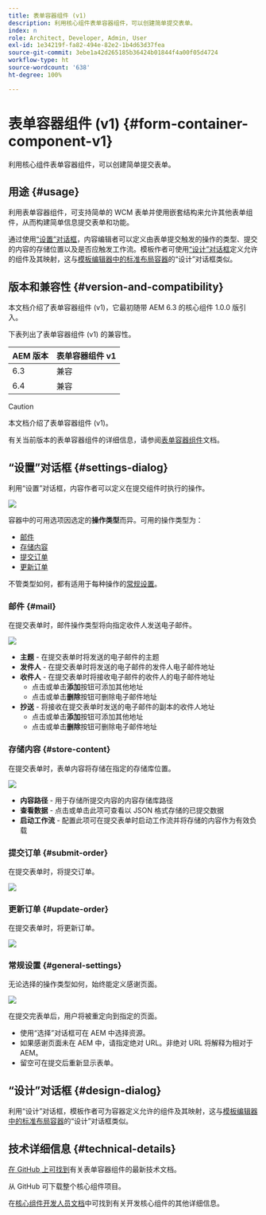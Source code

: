 ```yaml
---
title: 表单容器组件 (v1)
description: 利用核心组件表单容器组件，可以创建简单提交表单。
index: n
role: Architect, Developer, Admin, User
exl-id: 1e34219f-fa82-494e-82e2-1b4d63d37fea
source-git-commit: 3ebe1a42d265185b36424b01844f4a00f05d4724
workflow-type: ht
source-wordcount: '638'
ht-degree: 100%

---
```


# 表单容器组件 (v1) {#form-container-component-v1}

利用核心组件表单容器组件，可以创建简单提交表单。

## 用途 {#usage}

利用表单容器组件，可支持简单的 WCM 表单并使用嵌套结构来允许其他表单组件，从而构建简单信息提交表单和功能。

通过使用[“设置”对话框](#settings-dialog)，内容编辑者可以定义由表单提交触发的操作的类型、提交的内容的存储位置以及是否应触发工作流。模板作者可使用[“设计”对话框](#design-dialog)定义允许的组件及其映射，这与[模板编辑器中的标准布局容器](https://helpx.adobe.com/cn/experience-manager/6-4/sites/authoring/using/templates.html)的“设计”对话框类似。

## 版本和兼容性 {#version-and-compatibility}

本文档介绍了表单容器组件 (v1)，它最初随带 AEM 6.3 的核心组件 1.0.0 版引入。

下表列出了表单容器组件 (v1) 的兼容性。

| AEM 版本 | 表单容器组件 v1 |
|--- |--- |
| 6.3 | 兼容 |
| 6.4 | 兼容 |

>[!CAUTION]
>
>本文档介绍了表单容器组件 (v1)。
>
>有关当前版本的表单容器组件的详细信息，请参阅[表单容器组件](/help/components/forms/form-container.md)文档。

## “设置”对话框 {#settings-dialog}

利用“设置”对话框，内容作者可以定义在提交组件时执行的操作。

![](/help/assets/chlimage_1.png)

容器中的可用选项因选定的&#x200B;**操作类型**&#x200B;而异。可用的操作类型为：

* [邮件](#mail)
* [存储内容](#store-content)
* [提交订单](#submit-order)
* [更新订单](#update-order)

不管类型如何，都有适用于每种操作的[常规设置](#general-settings)。

### 邮件 {#mail}

在提交表单时，邮件操作类型将向指定收件人发送电子邮件。

![](/help/assets/chlimage_1-1.png)

* **主题** - 在提交表单时将发送的电子邮件的主题
* **发件人** - 在提交表单时将发送的电子邮件的发件人电子邮件地址
* **收件人** - 在提交表单时将接收电子邮件的收件人的电子邮件地址
   * 点击或单击&#x200B;**添加**&#x200B;按钮可添加其他地址
   * 点击或单击&#x200B;**删除**&#x200B;按钮可删除电子邮件地址
* **抄送** - 将接收在提交表单时发送的电子邮件的副本的收件人地址
   * 点击或单击&#x200B;**添加**&#x200B;按钮可添加其他地址
   * 点击或单击&#x200B;**删除**&#x200B;按钮可删除电子邮件地址

### 存储内容 {#store-content}

在提交表单时，表单内容将存储在指定的存储库位置。

![](/help/assets/chlimage_1-2.png)

* **内容路径** - 用于存储所提交内容的内容存储库路径
* **查看数据** - 点击或单击此项可查看以 JSON 格式存储的已提交数据
* **启动工作流** - 配置此项可在提交表单时启动工作流并将存储的内容作为有效负载

### 提交订单 {#submit-order}

在提交表单时，将提交订单。

![](/help/assets/chlimage_1-3.png)

### 更新订单 {#update-order}

在提交表单时，将更新订单。

![](/help/assets/chlimage_1-4.png)

### 常规设置 {#general-settings}

无论选择的操作类型如何，始终能定义感谢页面。

![](/help/assets/chlimage_1-5.png)

在提交完表单后，用户将被重定向到指定的页面。

* 使用“选择”对话框可在 AEM 中选择资源。
* 如果感谢页面未在 AEM 中，请指定绝对 URL。非绝对 URL 将解释为相对于 AEM。
* 留空可在提交后重新显示表单。

## “设计”对话框 {#design-dialog}

利用“设计”对话框，模板作者可为容器定义允许的组件及其映射，这与[模板编辑器中的标准布局容器](https://helpx.adobe.com/cn/experience-manager/6-4/sites/authoring/using/templates.html#main-pars_title_1754153843)的“设计”对话框类似。

## 技术详细信息 {#technical-details}

[在 GitHub 上可找到](https://github.com/adobe/aem-core-wcm-components/tree/master/content/src/content/jcr_root/apps/core/wcm/components/form/container/v1/container)有关表单容器组件的最新技术文档。

从 GitHub 可下载整个核心组件项目。

在[核心组件开发人员文档](/help/developing/overview.md)中可找到有关开发核心组件的其他详细信息。
